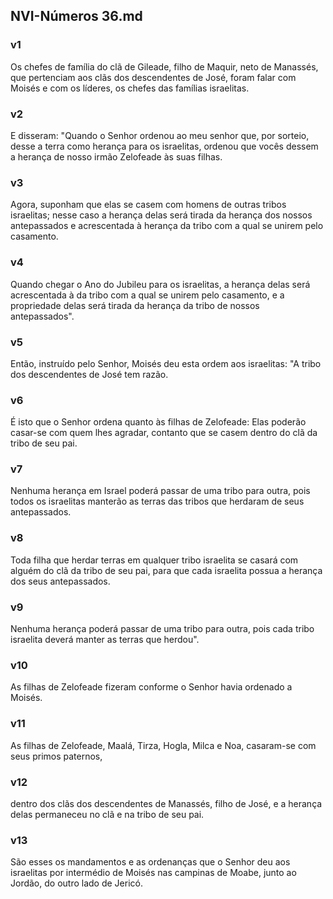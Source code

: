 ## NVI-Números 36.md
### v1
 Os chefes de família do clã de Gileade, filho de Maquir, neto de Manassés, que pertenciam aos clãs dos descendentes de José, foram falar com Moisés e com os líderes, os chefes das famílias israelitas.
### v2
 E disseram: "Quando o Senhor ordenou ao meu senhor que, por sorteio, desse a terra como herança para os israelitas, ordenou que vocês dessem a herança de nosso irmão Zelofeade às suas filhas.
### v3
 Agora, suponham que elas se casem com homens de outras tribos israelitas; nesse caso a herança delas será tirada da herança dos nossos antepassados e acrescentada à herança da tribo com a qual se unirem pelo casamento.
### v4
 Quando chegar o Ano do Jubileu para os israelitas, a herança delas será acrescentada à da tribo com a qual se unirem pelo casamento, e a propriedade delas será tirada da herança da tribo de nossos antepassados".
### v5
 Então, instruído pelo Senhor, Moisés deu esta ordem aos israelitas: "A tribo dos descendentes de José tem razão.
### v6
 É isto que o Senhor ordena quanto às filhas de Zelofeade: Elas poderão casar-se com quem lhes agradar, contanto que se casem dentro do clã da tribo de seu pai.
### v7
 Nenhuma herança em Israel poderá passar de uma tribo para outra, pois todos os israelitas manterão as terras das tribos que herdaram de seus antepassados.
### v8
 Toda filha que herdar terras em qualquer tribo israelita se casará com alguém do clã da tribo de seu pai, para que cada israelita possua a herança dos seus antepassados.
### v9
 Nenhuma herança poderá passar de uma tribo para outra, pois cada tribo israelita deverá manter as terras que herdou".
### v10
 As filhas de Zelofeade fizeram conforme o Senhor havia ordenado a Moisés.
### v11
 As filhas de Zelofeade, Maalá, Tirza, Hogla, Milca e Noa, casaram-se com seus primos paternos,
### v12
 dentro dos clãs dos descendentes de Manassés, filho de José, e a herança delas permaneceu no clã e na tribo de seu pai.
### v13
 São esses os mandamentos e as ordenanças que o Senhor deu aos israelitas por intermédio de Moisés nas campinas de Moabe, junto ao Jordão, do outro lado de Jericó.
